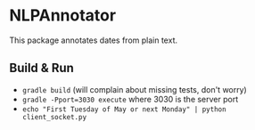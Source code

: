 NLPAnnotator
============

This package annotates dates from plain text.

Build & Run
-----------

- `gradle build` (will complain about missing tests, don't worry)
- `gradle -Pport=3030 execute` where 3030 is the server port
- `echo "First Tuesday of May or next Monday" | python client_socket.py`
